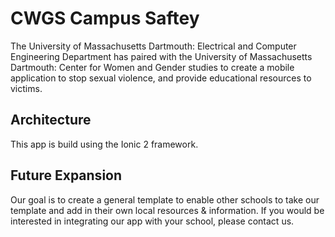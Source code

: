 # CWGS Campus Saftey
  The University of Massachusetts Dartmouth: Electrical and Computer Engineering Department has paired with the University of Massachusetts Dartmouth: Center for Women and Gender studies to create a mobile application to stop sexual violence, and provide educational resources to victims.
  
## Architecture
  This app is build using the Ionic 2 framework. 
  
## Future Expansion
  Our goal is to create a general template to enable other schools to take our template and add in their own local resources & information. If you would be interested in integrating our app with your school, please contact us.
